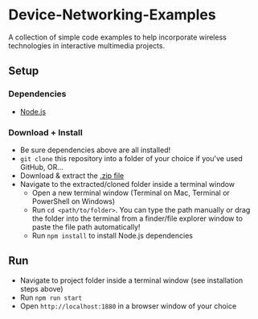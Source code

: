 # Device-Networking-Examples
A collection of simple code examples to help incorporate wireless technologies in interactive multimedia projects.

## Setup
### Dependencies
- [Node.js](https://nodejs.org/en)

### Download + Install
- Be sure dependencies above are all installed!
- ```git clone``` this repository into a folder of your choice if you've used GitHub, OR...
- Download & extract the [.zip file](https://github.com/yonatanrozin/Device-Networking-Examples/archive/refs/heads/main.zip)
- Navigate to the extracted/cloned folder inside a terminal window
  - Open a new terminal window (Terminal on Mac, Terminal or PowerShell on Windows)
  - Run ```cd <path/to/folder>```. You can type the path manually or drag the folder into the terminal from a finder/file explorer window to paste the file path automatically!
  - Run ```npm install``` to install Node.js dependencies

 ## Run
 - Navigate to project folder inside a terminal window (see installation steps above)
 - Run ```npm run start```
 - Open ```http://localhost:1880``` in a browser window of your choice
